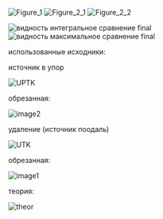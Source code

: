 ![Figure_1](https://github.com/user-attachments/assets/e3c7a39b-4f49-4cda-87de-080b46aab5d2)
![Figure_2_1](https://github.com/user-attachments/assets/39b97f81-a61b-4d11-ba73-dc0ee024d243)
![Figure_2_2](https://github.com/user-attachments/assets/b8e22f1e-085e-41c3-a1ab-35c9ce57897e)



![видность интегральное сравнение final](https://github.com/user-attachments/assets/e228023c-ab61-4fa6-a2dd-850a96a351aa)
![видность максимальное сравнение final](https://github.com/user-attachments/assets/cf4ed30a-38c1-4c82-8c89-96270ba7de91)



использованные исходники:

источник в упор

![UPTK](https://github.com/user-attachments/assets/ad031a99-4c34-4f40-874d-bd3bfcbf6239)

обрезанная:

![image2](https://github.com/user-attachments/assets/d58eeff6-bbb2-4ce3-9655-b2d9876ca56e)

удаление (источник поодаль)

![UTK](https://github.com/user-attachments/assets/6bd58738-43b1-4f84-9c0a-4c408c4c3008)

обрезанная:

![image1](https://github.com/user-attachments/assets/056cbe53-67da-4377-92e5-c28beeeea3e5)

теория:

![theor](https://github.com/user-attachments/assets/01e35174-2d9e-489f-a363-e34775fcbfd5)
